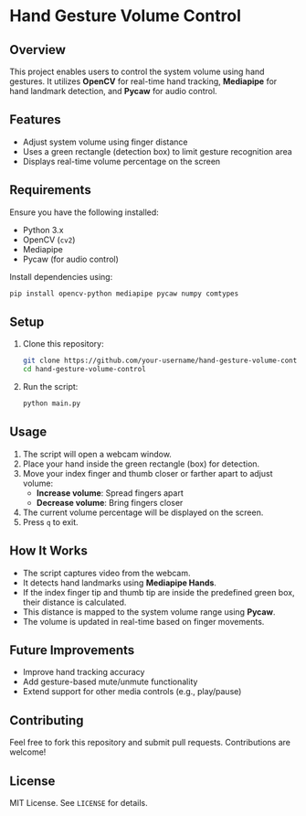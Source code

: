 # Hand Gesture Volume Control

## Overview
This project enables users to control the system volume using hand gestures. It utilizes **OpenCV** for real-time hand tracking, **Mediapipe** for hand landmark detection, and **Pycaw** for audio control.

## Features
- Adjust system volume using finger distance
- Uses a green rectangle (detection box) to limit gesture recognition area
- Displays real-time volume percentage on the screen

## Requirements
Ensure you have the following installed:
- Python 3.x
- OpenCV (`cv2`)
- Mediapipe
- Pycaw (for audio control)

Install dependencies using:
```bash
pip install opencv-python mediapipe pycaw numpy comtypes
```

## Setup
1. Clone this repository:
   ```bash
   git clone https://github.com/your-username/hand-gesture-volume-control.git
   cd hand-gesture-volume-control
   ```
2. Run the script:
   ```bash
   python main.py
   ```

## Usage
1. The script will open a webcam window.
2. Place your hand inside the green rectangle (box) for detection.
3. Move your index finger and thumb closer or farther apart to adjust volume:
   - **Increase volume**: Spread fingers apart
   - **Decrease volume**: Bring fingers closer
4. The current volume percentage will be displayed on the screen.
5. Press `q` to exit.

## How It Works
- The script captures video from the webcam.
- It detects hand landmarks using **Mediapipe Hands**.
- If the index finger tip and thumb tip are inside the predefined green box, their distance is calculated.
- This distance is mapped to the system volume range using **Pycaw**.
- The volume is updated in real-time based on finger movements.

## Future Improvements
- Improve hand tracking accuracy
- Add gesture-based mute/unmute functionality
- Extend support for other media controls (e.g., play/pause)

## Contributing
Feel free to fork this repository and submit pull requests. Contributions are welcome!

## License
MIT License. See `LICENSE` for details.

